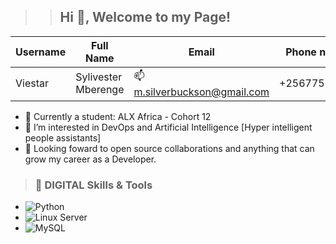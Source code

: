 >> ## Hi 👋, Welcome to my Page!

Username  | Full Name | Email | Phone number | Location | Profile
------- | ---------- | ----------- | ---------- | ------ | ------
Viestar | Sylivester Mberenge | 📫 m.silverbuckson@gmail.com | +256775056439 | Uganda | www.viestar.tech

- 🌱 Currently a student: ALX Africa - Cohort 12
- 👀 I’m interested in DevOps and Artificial Intelligence [Hyper intelligent people assistants]
- 💞️ Looking foward to open source collaborations and anything that can grow my career as a Developer.

> ### 🔧 DIGITAL Skills & Tools
> 
- ![Python](https://img.shields.io/badge/-Python-3776AB?style=flat-square&logo=Python&logoColor=white)
- ![Linux Server](https://img.shields.io/badge/-Linux_Server-333?style=flat-square&logo=Linux&logoColor=white)
- ![MySQL](https://img.shields.io/badge/-MySQL-4479A1?style=flat-square&logo=MySQL&logoColor=white)
<!---
Viestar/Viestar is a ✨ special ✨ repository because its `README.md` (this file) appears on your GitHub profile.
You can click the Preview link to take a look at your changes.
--->
